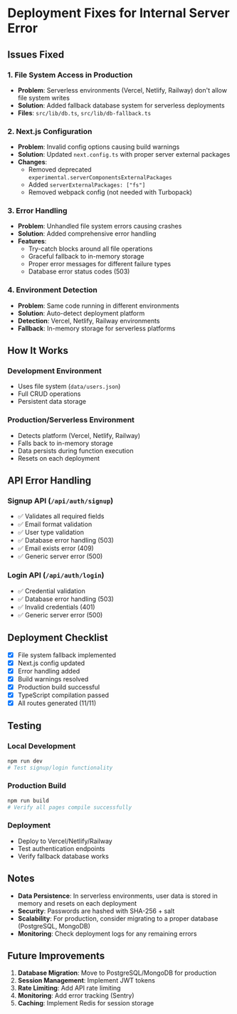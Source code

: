 # Deployment Fixes for Internal Server Error

## Issues Fixed

### 1. **File System Access in Production**

- **Problem**: Serverless environments (Vercel, Netlify, Railway) don't allow file system writes
- **Solution**: Added fallback database system for serverless deployments
- **Files**: `src/lib/db.ts`, `src/lib/db-fallback.ts`

### 2. **Next.js Configuration**

- **Problem**: Invalid config options causing build warnings
- **Solution**: Updated `next.config.ts` with proper server external packages
- **Changes**:
  - Removed deprecated `experimental.serverComponentsExternalPackages`
  - Added `serverExternalPackages: ["fs"]`
  - Removed webpack config (not needed with Turbopack)

### 3. **Error Handling**

- **Problem**: Unhandled file system errors causing crashes
- **Solution**: Added comprehensive error handling
- **Features**:
  - Try-catch blocks around all file operations
  - Graceful fallback to in-memory storage
  - Proper error messages for different failure types
  - Database error status codes (503)

### 4. **Environment Detection**

- **Problem**: Same code running in different environments
- **Solution**: Auto-detect deployment platform
- **Detection**: Vercel, Netlify, Railway environments
- **Fallback**: In-memory storage for serverless platforms

## How It Works

### Development Environment

- Uses file system (`data/users.json`)
- Full CRUD operations
- Persistent data storage

### Production/Serverless Environment

- Detects platform (Vercel, Netlify, Railway)
- Falls back to in-memory storage
- Data persists during function execution
- Resets on each deployment

## API Error Handling

### Signup API (`/api/auth/signup`)

- ✅ Validates all required fields
- ✅ Email format validation
- ✅ User type validation
- ✅ Database error handling (503)
- ✅ Email exists error (409)
- ✅ Generic server error (500)

### Login API (`/api/auth/login`)

- ✅ Credential validation
- ✅ Database error handling (503)
- ✅ Invalid credentials (401)
- ✅ Generic server error (500)

## Deployment Checklist

- [x] File system fallback implemented
- [x] Next.js config updated
- [x] Error handling added
- [x] Build warnings resolved
- [x] Production build successful
- [x] TypeScript compilation passed
- [x] All routes generated (11/11)

## Testing

### Local Development

```bash
npm run dev
# Test signup/login functionality
```

### Production Build

```bash
npm run build
# Verify all pages compile successfully
```

### Deployment

- Deploy to Vercel/Netlify/Railway
- Test authentication endpoints
- Verify fallback database works

## Notes

- **Data Persistence**: In serverless environments, user data is stored in memory and resets on each deployment
- **Security**: Passwords are hashed with SHA-256 + salt
- **Scalability**: For production, consider migrating to a proper database (PostgreSQL, MongoDB)
- **Monitoring**: Check deployment logs for any remaining errors

## Future Improvements

1. **Database Migration**: Move to PostgreSQL/MongoDB for production
2. **Session Management**: Implement JWT tokens
3. **Rate Limiting**: Add API rate limiting
4. **Monitoring**: Add error tracking (Sentry)
5. **Caching**: Implement Redis for session storage

